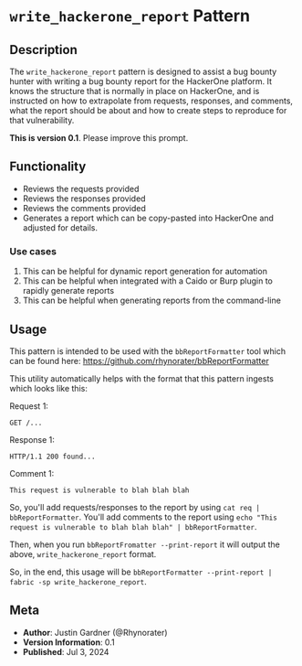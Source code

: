 # `write_hackerone_report` Pattern

## Description

The `write_hackerone_report` pattern is designed to assist a bug bounty hunter with writing a bug bounty report for the HackerOne platform. It knows the structure that is normally in place on HackerOne, and is instructed on how to extrapolate from requests, responses, and comments, what the report should be about and how to create steps to reproduce for that vulnerability.

**This is version 0.1**. Please improve this prompt.

## Functionality

- Reviews the requests provided
- Reviews the responses provided
- Reviews the comments provided
- Generates a report which can be copy-pasted into HackerOne and adjusted for details.

### Use cases

1. This can be helpful for dynamic report generation for automation
2. This can be helpful when integrated with a Caido or Burp plugin to rapidly generate reports
3. This can be helpful when generating reports from the command-line

## Usage

This pattern is intended to be used with the `bbReportFormatter` tool which can be found here: https://github.com/rhynorater/bbReportFormatter

This utility automatically helps with the format that this pattern ingests which looks like this:

Request 1:
```
GET /...
```
Response 1:
```
HTTP/1.1 200 found...
```
Comment 1:
```
This request is vulnerable to blah blah blah
```

So, you'll add requests/responses to the report by using `cat req | bbReportFormatter`.
You'll add comments to the report using `echo "This request is vulnerable to blah blah blah" | bbReportFormatter`.

Then, when you run `bbReportFromatter --print-report` it will output the above, `write_hackerone_report` format.

So, in the end, this usage will be `bbReportFormatter --print-report | fabric -sp write_hackerone_report`.


## Meta

- **Author**: Justin Gardner (@Rhynorater)
- **Version Information**: 0.1
- **Published**: Jul 3, 2024
